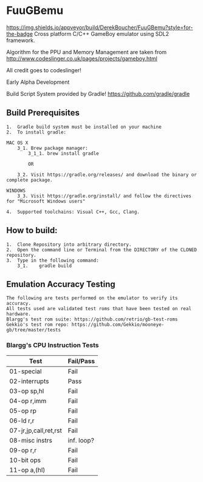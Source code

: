 # FuuGBemu
https://img.shields.io/appveyor/build/DerekBoucher/FuuGBemu?style=for-the-badge
Cross platform C/C++ GameBoy emulator using SDL2 framework.

Algorithm for the PPU and Memory Management are taken from http://www.codeslinger.co.uk/pages/projects/gameboy.html

All credit goes to codeslinger!

Early Alpha Development

Build Script System provided by Gradle! https://github.com/gradle/gradle

## Build Prerequisites
    1.  Gradle build system must be installed on your machine
    2.  To install gradle:

    MAC OS X
        3_1. Brew package manager:
            3_1_1. brew install gradle

            OR

        3_2. Visit https://gradle.org/releases/ and download the binary or complete package.
    
    WINDOWS
        3_3. Visit https://gradle.org/install/ and follow the directives for "Microsoft Windows users"
    
    4.  Supported toolchains: Visual C++, Gcc, Clang.


## How to build:

    1.  Clone Repository into arbitrary directory.
    2.  Open the command line or Terminal from the DIRECTORY of the CLONED repository.
    3.  Type in the following command:
        3_1.    gradle build

## Emulation Accuracy Testing

	The following are tests performed on the emulator to verify its accuracy.
	All tests used are validated test roms that have been tested on real hardware.
	Blargg's test rom suite: https://github.com/retrio/gb-test-roms
	Gekkio's test rom repo: https://github.com/Gekkio/mooneye-gb/tree/master/tests

### Blargg's CPU Instruction Tests
| Test 		| Fail/Pass |
|------			|-------|
|01-special		| Fail	|
|02-interrupts		| Pass	|
|03-op sp,hl		| Fail	|
|04-op r,imm		| Fail	|
|05-op rp		| Fail	|
|06-ld r,r		| Fail	|
|07-jr,jp,call,ret,rst	| Fail	|
|08-misc instrs		| inf. loop? |
|09-op r,r		| Fail	|
|10-bit ops		| Fail	|
|11-op a,(hl)		| Fail	|